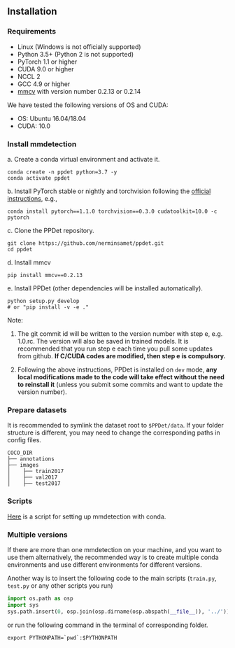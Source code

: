 ## Installation

### Requirements

- Linux (Windows is not officially supported)
- Python 3.5+ (Python 2 is not supported)
- PyTorch 1.1 or higher
- CUDA 9.0 or higher
- NCCL 2
- GCC 4.9 or higher
- [mmcv](https://github.com/open-mmlab/mmcv) with version number 0.2.13 or 0.2.14 

We have tested the following versions of OS and CUDA:

- OS: Ubuntu 16.04/18.04
- CUDA: 10.0


### Install mmdetection

a. Create a conda virtual environment and activate it.

```shell
conda create -n ppdet python=3.7 -y
conda activate ppdet
```

b. Install PyTorch stable or nightly and torchvision following the [official instructions](https://pytorch.org/), e.g.,

```shell
conda install pytorch==1.1.0 torchvision==0.3.0 cudatoolkit=10.0 -c pytorch
```

c. Clone the PPDet repository.

```shell
git clone https://github.com/nerminsamet/ppdet.git
cd ppdet
```
d. Install mmcv

```shell
pip install mmcv==0.2.13
```

e. Install PPDet (other dependencies will be installed automatically).

```shell
python setup.py develop
# or "pip install -v -e ."
```

Note:

1. The git commit id will be written to the version number with step e, e.g. 1.0.rc. The version will also be saved in trained models.
It is recommended that you run step e each time you pull some updates from github. **If C/CUDA codes are modified, then step e is compulsory.**

2. Following the above instructions, PPDet is installed on `dev` mode, **any local modifications made to the code will take effect without the need to reinstall it** (unless you submit some commits and want to update the version number).


### Prepare datasets

It is recommended to symlink the dataset root to `$PPDet/data`.
If your folder structure is different, you may need to change the corresponding paths in config files.

```
COCO_DIR
├── annotations
├── images
│    ├── train2017
│    ├── val2017
│    ├── test2017
```


### Scripts

[Here](https://gist.github.com/hellock/bf23cd7348c727d69d48682cb6909047) is
a script for setting up mmdetection with conda.

### Multiple versions

If there are more than one mmdetection on your machine, and you want to use them alternatively, the recommended way is to create multiple conda environments and use different environments for different versions.

Another way is to insert the following code to the main scripts (`train.py`, `test.py` or any other scripts you run)
```python
import os.path as osp
import sys
sys.path.insert(0, osp.join(osp.dirname(osp.abspath(__file__)), '../'))
```
or run the following command in the terminal of corresponding folder.
```shell
export PYTHONPATH=`pwd`:$PYTHONPATH
```
